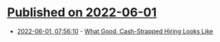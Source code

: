 # [Published on 2022-06-01](index.md)

* [2022-06-01, 07:56:10](https://news.ycombinator.com/item?id=31579275) - [What Good, Cash-Strapped Hiring Looks Like](https://commoncog.com/blog/cash-strapped-hiring/)
